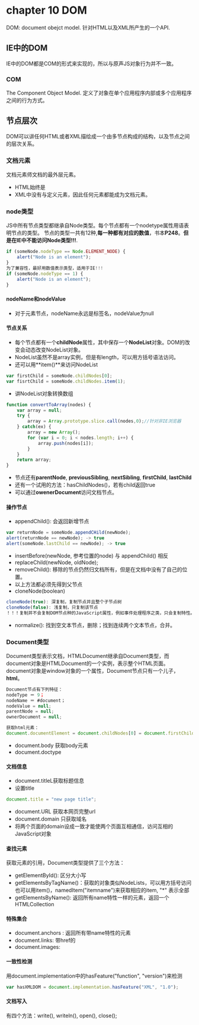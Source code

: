 # chapter 10 DOM
DOM: document obejct model.
针对HTML以及XML所产生的一个API.

## IE中的DOM
IE中的DOM都是COM的形式来实现的，所以与原声JS对象行为并不一致。
### COM
The Component Object Model. 定义了对象在单个应用程序内部或多个应用程序之间的行为方式。

## 节点层次
DOM可以讲任何HTML或者XML描绘成一个由多节点构成的结构，以及节点之间的层次关系。
### 文档元素
文档元素师文档的最外层元素。
* HTML始终是<html>
* XML中没有与定义元素，因此任何元素都能成为文档元素。

### node类型
JS中所有节点类型都继承自Node类型。每个节点都有一个nodetype属性用语表明节点的类型。
节点的类型一共有12种,**每一种都有对应的数值**，书本**P248**。**但是在IE中不能访问Node类型!!!**.
```JavaScript
if (someNode.nodeType == Node.ELEMENT_NODE) {
    alert("Node is an element");
}
为了兼容性，最好用数值表示类型，适用于IE!!!
if (someNode.nodeType == 1) {
    alert("Node is an element");
}
```
#### nodeName和nodeValue
* 对于元素节点，nodeName永远是标签名，nodeValue为null

#### 节点关系
* 每个节点都有一个**childNode**属性，其中保存一个**NodeList**对象。DOM的改变会动态改变NodeList对象。
* NodeList虽然不是array实例，但是有length，可以用方括号语法访问。
* 还可以用**item()**来访问NodeList
```JavaScript
var firstChild = someNode.childNodes[0];
var fisrtChild = someNode.childNodes.item(1);
```
* 讲NodeList对象转换数组
```JavaScript
function convertToArray(nodes) {
    var array = null;
    try {
        array = Array.prototype.slice.call(nodes,0);//针对非IE浏览器
    } catch(ex) {
        array = new Array();
        for (var i = 0; i < nodes.length; i++) {
            array.push(nodes[i]);
        }
    }
    return array;
}
```
* 节点还有**parentNode**, **previousSibling**, **nextSibling**, **firstChild**, **lastChild**
* 还有一个试用的方法：hasChildNodes()，若有child返回true
* 可以通过**owenerDocument**访问文档节点。

#### 操作节点
* appendChild(): 会返回新增节点
```JavaScript
var returnNode = someNode.appendCHild(newNode);
alert(returnNode == newNode); -> true
alert(someNode.lastChild == newNode); -> true
```
* insertBefore(newNode, 参考位置的node) 与 appendChild() 相反
* replaceChild(newNode, oldNode);
* removeChild(): 移除的节点仍然归文档所有，但是在文档中没有了自己的位置。
* 以上方法都必须先得到父节点
* cloneNode(boolean)
```JavaScript
cloneNode(true): 深复制，复制节点并且整个子节点树
cloneNode(false): 浅复制，只复制该节点
！！！复制并不会复制DOM节点种的JavaScript属性，例如事件处理程序之类，只会复制特性。
```
* normalize(): 找到空文本节点，删除；找到连续两个文本节点，合并。


### Document类型
Document类型表示文档，HTMLDocument继承自Document类型，而document对象是HTMLDocument的一个实例，表示整个HTML页面。
document对象是window对象的一个属性，Document节点只有一个儿子，**html**。
```JavaScript
Document节点有下列特征：
nodeType ＝ 9；
nodeName ＝ #document；
nodeValue = null;
parentNode = null;
ownerDocument = null;

获取html元素：
document.documentElement = document.childNodes[0] = document.firstChild;
```
* document.body 获取body元素
* document.doctype

#### 文档信息
* document.titleL获取标题信息
* 设置title
```JavaScript
document.title = "new page title";
```
* document.URL 获取本网页完整url
* document.domain 只获取域名
* 将两个页面的domain设成一致才能使两个页面互相通信，访问互相的JavaScript对象

#### 查找元素
获取元素的引用，Document类型提供了三个方法：
* getElementById(): 区分大小写
* getElementsByTagName()：获取的对象类似NodeLists，可以用方括号访问也可以用item()，namedItem("itemname")来获取相应的item, "*" 表示全部
* getElementsByName(): 返回所有name特性一样的元素，返回一个HTMLCollection

#### 特殊集合
* document.anchors : 返回所有带name特性的<a>元素
* document.links: 带href的<a>
* document.images: <img>

#### 一致性检测
用document.implementation中的hasFeature("function", "version")来检测
```JavaScript
var hasXMLDOM = document.implementation.hasFeature("XML", "1.0");
```
#### 文档写入
有四个方法：write(), writeln(), open(), close();

###






